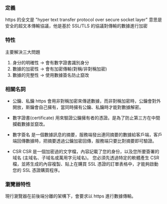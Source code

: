### 定義
https 的全文是 "hyper text transfer protocol over secure socket layer"
意思是安全的超文本傳輸協議，他是基於 SSL/TLS 的協議對傳輸的數據進行加密

### 特性
主要解決三大問題
1. 身分的明確性 -> 會有數字證書識別身分
2. 數據的加密性 -> 會有加密傳輸(對稱/非對稱加密)
3. 數據的完整性 -> 使用數據簽名防止竄改

### 相關名詞
- 公鑰、私鑰
https 會用非對稱加密來傳遞數據，而非對稱加密時，公鑰會對外開放，斯鑰會自己擁有，當同時擁有公鑰、私鑰時才能對數據解密。
- 數字證書(certificate)
用來驗證公鑰擁有者的憑證。是為了防止第三方在中間攔截數據並竄改。
- 數字簽名
是一個數據訊息的摘要，服務端發出連同摘要的數據給客戶端，客戶端回傳數據時，把摘要透過公鑰加密回傳，服務端只要比對摘要即可驗證。

- CSR
CSR 是一個加密過的文字檔，內容記載了您的身份，以及您所要簽署的域名 (主域名、子域名或萬用字元域名)。 您必須先透過特定的軟體產生 CSR 檔，並將生成的內容複製、貼上在購買 SSL 憑證的訂單表格中，才能夠啟動您的 SSL 憑證購買程序。

### 瀏覽器特性
現行瀏覽器在前後端分離的架構下，會要求以 https 進行數據傳輸。

